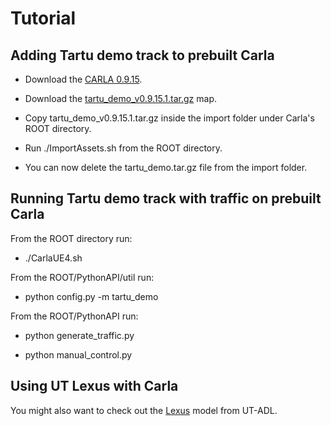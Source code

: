 # Tutorial
 
 ## Adding Tartu demo track to prebuilt Carla

- Download the [CARLA 0.9.15](https://github.com/carla-simulator/carla/releases/tag/0.9.15).

- Download the [tartu_demo_v0.9.15.1.tar.gz](https://github.com/UT-ADL/carla_tartu_demo/releases/download/v0.9.15.1/tartu_demo_v0.9.15.1.tar.gz) map.
  
- Copy tartu_demo_v0.9.15.1.tar.gz inside the import folder under Carla's ROOT directory.

- Run ./ImportAssets.sh from the ROOT directory.

- You can now delete the tartu_demo.tar.gz file from the import folder.

 ## Running Tartu demo track with traffic on prebuilt Carla

From the ROOT directory run:

- ./CarlaUE4.sh

From the ROOT/PythonAPI/util run:

- python config.py -m tartu_demo

From the ROOT/PythonAPI run:

- python generate_traffic.py

- python manual_control.py

 ## Using UT Lexus with Carla

You might also want to check out the [Lexus](https://github.com/UT-ADL/carla_lexus.git) model from UT-ADL.


